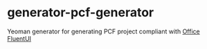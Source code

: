 # generator-pcf-generator 

Yeoman generator for generating PCF project compliant with [Office FluentUI](https://developer.microsoft.com/en-us/fluentui#/)
